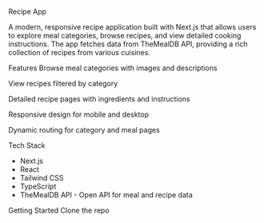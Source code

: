 Recipe App

A modern, responsive recipe application built with Next.js that allows users to explore meal categories, browse recipes, and view detailed cooking instructions. The app fetches data from TheMealDB API, providing a rich collection of recipes from various cuisines.

Features
Browse meal categories with images and descriptions

View recipes filtered by category

Detailed recipe pages with ingredients and instructions

Responsive design for mobile and desktop

Dynamic routing for category and meal pages

Tech Stack

- Next.js 
- React 
- Tailwind CSS 
- TypeScript 
- TheMealDB API - Open API for meal and recipe data

Getting Started
Clone the repo



